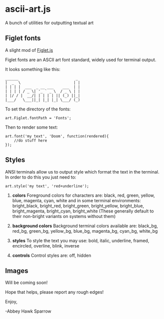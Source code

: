 ascii-art.js
===========

A bunch of utilities for outputting textual art

Figlet fonts
------------
A slight mod of [Figlet.js](https://github.com/scottgonzalez/figlet-js)

Figlet fonts are an ASCII art font standard, widely used for terminal output.

It looks something like this:

    ______                          _ 
    |  _  \                        | |
    | | | |  ___  _ __ ___    ___  | |
    | | | | / _ \| '_ ` _ \  / _ \ | |
    | |/ / |  __/| | | | | || (_) ||_|
    |___/   \___||_| |_| |_| \___/ (_)

To set the directory of the fonts:

    art.Figlet.fontPath = 'Fonts';
        
Then to render some text:

    art.font('my text', 'Doom', function(rendered){
        //do stuff here
    });

Styles
------
ANSI terminals allow us to output style which format the text in the terminal. In order to do this you just need to:

    art.style('my text', 'red+underline');

1. **colors**
Foreground colors for characters are: black, red, green, yellow, blue, magenta, cyan, white and in some terminal environments:  bright_black, bright_red, bright_green, bright_yellow, bright_blue, bright_magenta, bright_cyan, bright_white (These generally default to their non-bright variants on systems without them)
            
2. **background colors**
Background terminal colors available are: black_bg, red_bg, green_bg, yellow_bg, blue_bg, magenta_bg, cyan_bg, white_bg
        
3. **styles**
To style the text you may use: bold, italic, underline, framed, encircled, overline, blink, inverse
        
4. **controls**
Control styles are: off, hidden
    
Images
------
Will be coming soon!
    
Hope that helps, please report any rough edges!

Enjoy,

-Abbey Hawk Sparrow